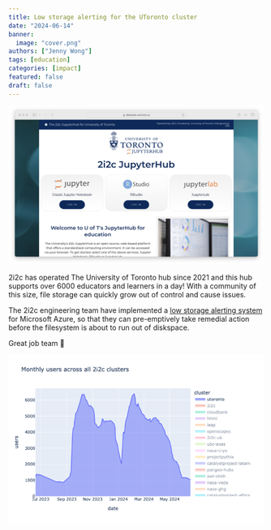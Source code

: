 ```yaml
---
title: Low storage alerting for the UToronto cluster
date: "2024-06-14"
banner:
  image: "cover.png"
authors: ["Jenny Wong"]
tags: [education]
categories: [impact]
featured: false
draft: false
---
```


![The UToronto hub landing page](./cover-featured.png "The UToronto hub landing page")

2i2c has operated The University of Toronto hub since 2021 and this hub supports over 6000 educators and learners in a day! With a community of this size, file storage can quickly grow out of control and cause issues.

The 2i2c engineering team have implemented a [low storage alerting system](https://github.com/2i2c-org/infrastructure/issues/3320) for Microsoft Azure, so that they can pre-emptively take remedial action before the filesystem is about to run out of diskspace.

Great job team 🚀

![UToronto hub usage](usage.png "UToronto hub usage")